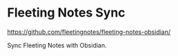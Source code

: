 # Fleeting Notes Sync

https://github.com/fleetingnotes/fleeting-notes-obsidian/

Sync Fleeting Notes with Obsidian.
